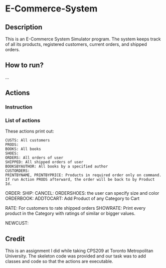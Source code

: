 # E-Commerce-System
## Description
This is an E-Commerce System Simulator program. 
The system keeps track of all its products, registered customers, current orders, and shipped orders.

## How to run?
...

## Actions
### Instruction
### List of actions
These actions print out:

	CUSTS: All customers
	PRODS:
	BOOKS: All books
	SHOES:
	ORDERS: All orders of user
	SHIPPED: All shipped orders of user
	BOOKSBYAUTHOR: All books by a specified author
	CUSTORDERS:
	PRINTBYNAME, PRINTBYPRICE: Products in required order only on command. If run Action PRODS afterward, the order will be back to by Product Id.
   
ORDER: 
SHIP:
CANCEL:
ORDERSHOES: the user can specify size and color
ORDERBOOK:
ADDTOCART: Add Product of any Category to Cart

RATE: For customers to rate shipped orders
SHOWRATE: Print every product in the Category with ratings of similar or bigger values.
			
NEWCUST:

## Credit
This is an assignment I did while taking CPS209 at Toronto Metropolitan University. The skeleton code was provided and our task was to add classes and code so that the actions are executable.
	

	
	
	
	
		

	
